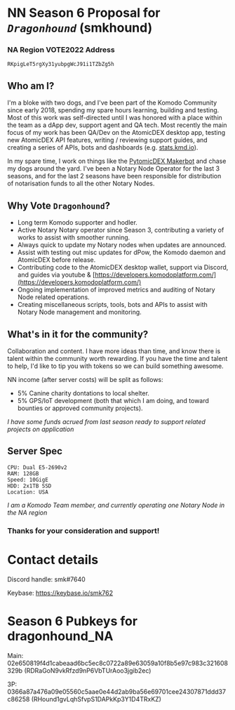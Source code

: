 # NN Season 6 Proposal for *`Dragonhound`* (smkhound)

### NA Region VOTE2022 Address
```
RKpigLeT5rgXy31yubpgWcJ91i1TZbZg5h
```

## Who am I?
I'm a bloke with two dogs, and I've been part of the Komodo Community since early 2018, spending my spare hours learning, building and testing.
Most of this work was self-directed until I was honored with a place within the team as a dApp dev, support agent and QA tech.
Most recently the main focus of my work has been QA/Dev on the AtomicDEX desktop app, testing new AtomicDEX API features, writing / reviewing support guides, and 
creating a series of APIs, bots and dashboards (e.g. [stats.kmd.io](http://stats.kmd.io)).

In my spare time, I work on things like the [PytomicDEX Makerbot](https://github.com/smk762/pytomicDEX_makerbot) and chase my dogs around the yard.
I've been a Notary Node Operator for the last 3 seasons, and for the last 2 seasons have been responsible for distribution of notarisation funds to all the other Notary Nodes.

## Why Vote `Dragonhound`?
- Long term Komodo supporter and hodler. 
- Active Notary Notary operator since Season 3, contributing a variety of works to assist with smoother running.
- Always quick to update my Notary nodes when updates are announced.
- Assist with testing out misc updates for dPow, the Komodo daemon and AtomicDEX before release.
- Contributing code to the AtomicDEX desktop wallet, support via Discord, and guides via youtube & [https://developers.komodoplatform.com/](https://developers.komodoplatform.com/)
- Ongoing implementation of improved metrics and auditing of Notary Node related operations.
- Creating miscellaneous scripts, tools, bots and APIs to assist with Notary Node management and monitoring.


## What's in it for the community? ##
Collaboration and content. I have more ideas than time, and know there is talent within the community worth rewarding. If you have the time and talent to help, I'd like to tip you with tokens so we can build something awesome.

NN income (after server costs) will be split as follows:
- 5% Canine charity dontations to local shelter.
- 5% GPS/IoT development (both that which I am doing, and toward bounties or approved community projects).

_I have some funds acrued from last season ready to support related projects on application_

## Server Spec
```
CPU: Dual E5-2690v2
RAM: 128GB
Speed: 10GigE
HDD: 2x1TB SSD
Location: USA
```
_I am a Komodo Team member, and currently operating one Notary Node in the NA region_

### Thanks for your consideration and support!

# Contact details
Discord handle: smk#7640

Keybase: https://keybase.io/smk762

# Season 6 Pubkeys for dragonhound_NA #

Main: 02e650819f4d1cabeaad6bc5ec8c0722a89e63059a10f8b5e97c983c321608329b (RDRaGoN9vkRfzd9nP6VbTUrAoo3jgib2ec)

3P: 0366a87a476a09e05560c5aae0e44d2ab9ba56e69701cee24307871ddd37c86258 (RHound1gvLqhSfvpS1DAPkKp3Y1D4TRxKZ)


